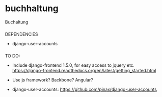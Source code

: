 # buchhaltung
Buchaltung


###
DEPENDENCIES

- django-user-accounts


###
TO DO:

- Include django-frontend 1.5.0, for easy access to jquery etc.
  https://django-frontend.readthedocs.org/en/latest/getting_started.html

- Use js framework? Backbone? Angular?

- django-user-accounts: https://github.com/pinax/django-user-accounts

